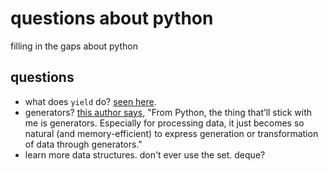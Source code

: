# questions about python
filling in the gaps about python

## questions
- what does `yield` do? [seen here](https://github.com/opencivicdata/python-legistar-scraper/blob/master/legistar/base.py#L202).
- generators? [this author says](https://medium.com/workpath-thewaywework/learning-ruby-2-things-i-like-2-things-i-miss-from-python-6f60af8ed16c), "From Python, the thing that’ll stick with me is generators. Especially for processing data, it just becomes so natural (and memory-efficient) to express generation or transformation of data through generators."
- learn more data structures. don't ever use the set. deque?
